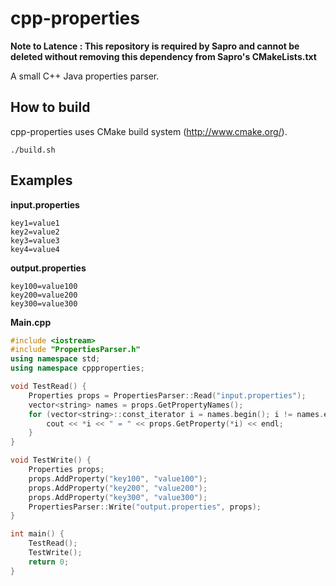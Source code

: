 # cpp-properties

**Note to Latence : This repository is required by Sapro and cannot be deleted without removing this dependency from Sapro's CMakeLists.txt**

A small C++ Java properties parser.

## How to build
cpp-properties uses CMake build system (http://www.cmake.org/).

```
./build.sh
```

## Examples
__input.properties__
```
key1=value1
key2=value2
key3=value3
key4=value4
```

__output.properties__
```
key100=value100
key200=value200
key300=value300
```

__Main.cpp__
```c++
#include <iostream>
#include "PropertiesParser.h"
using namespace std;
using namespace cppproperties;

void TestRead() {
    Properties props = PropertiesParser::Read("input.properties");
    vector<string> names = props.GetPropertyNames();
    for (vector<string>::const_iterator i = names.begin(); i != names.end(); ++i) {
        cout << *i << " = " << props.GetProperty(*i) << endl;
    }
}

void TestWrite() {
    Properties props;
    props.AddProperty("key100", "value100");
    props.AddProperty("key200", "value200");
    props.AddProperty("key300", "value300");
    PropertiesParser::Write("output.properties", props);
}

int main() {
    TestRead();
    TestWrite();
    return 0;
}
```
